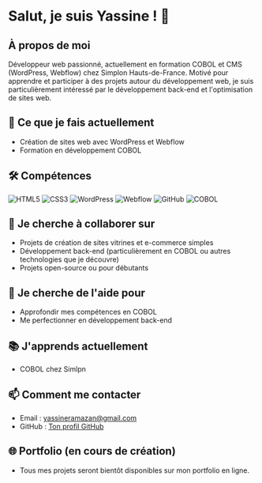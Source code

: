 # Salut, je suis Yassine ! 👋

## À propos de moi
Développeur web passionné, actuellement en formation COBOL et CMS (WordPress, Webflow) chez Simplon Hauts-de-France. Motivé pour apprendre et participer à des projets autour du développement web, je suis particulièrement intéressé par le développement back-end et l'optimisation de sites web.

## 🚀 Ce que je fais actuellement
- Création de sites web avec WordPress et Webflow
- Formation en développement COBOL

## 🛠️ Compétences

![HTML5](https://img.shields.io/badge/HTML5-E34F26?logo=html5&logoColor=white&style=for-the-badge)
![CSS3](https://img.shields.io/badge/CSS3-1572B6?logo=css3&logoColor=white&style=for-the-badge)
![WordPress](https://img.shields.io/badge/WordPress-21759B?logo=wordpress&logoColor=white&style=for-the-badge)
![Webflow](https://img.shields.io/badge/Webflow-4353FF?logo=webflow&logoColor=white&style=for-the-badge)
![GitHub](https://img.shields.io/badge/GitHub-181717?logo=github&logoColor=white&style=for-the-badge)
![COBOL](https://img.shields.io/badge/COBOL-004080?style=for-the-badge)

## 🤝 Je cherche à collaborer sur
- Projets de création de sites vitrines et e-commerce simples
- Développement back-end (particulièrement en COBOL ou autres technologies que je découvre)
- Projets open-source ou pour débutants

## 🔎 Je cherche de l'aide pour
- Approfondir mes compétences en COBOL
- Me perfectionner en développement back-end

## 📚 J'apprends actuellement
- COBOL chez Simlpn

## 📫 Comment me contacter
- Email : [yassineramazan@gmail.com](mailto:yassineramazan@gmail.com)
- GitHub : [Ton profil GitHub](https://github.com/Yassine59simplon)

## 🌐 Portfolio (en cours de création)
- Tous mes projets seront bientôt disponibles sur mon portfolio en ligne.
